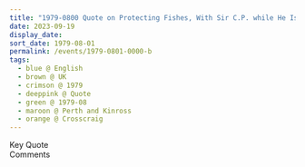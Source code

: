 ```yaml
---
title: "1979-0800 Quote on Protecting Fishes, With Sir C.P. while He Is Fishing, Second Visit to Scotland, Crosscraig, Loch Rannoch (176 kms N of Glasgow in Scotland), Perth and Kinross, UK (maybe 0900)"
date: 2023-09-19
display_date: 
sort_date: 1979-08-01
permalink: /events/1979-0801-0000-b
tags:
  - blue @ English
  - brown @ UK
  - crimson @ 1979
  - deeppink @ Quote
  - green @ 1979-08
  - maroon @ Perth and Kinross
  - orange @ Crosscraig
---
```


<wave-list>
  <list-title color="green" width="75">Key Quote</list-title>
  <list-item color="BlanchedAlmond"  width="200"></list-item>
  <list-item color="Lavender"></list-item>
  <list-item color="BlanchedAlmond"></list-item>
</wave-list>

<br>

<wave-list>
  <list-title color="green" width="75">Comments</list-title>
  <list-item color="BlanchedAlmond"  width="200"></list-item>
  <list-item color="Lavender"></list-item>
  <list-item color="BlanchedAlmond"></list-item>
</wave-list>